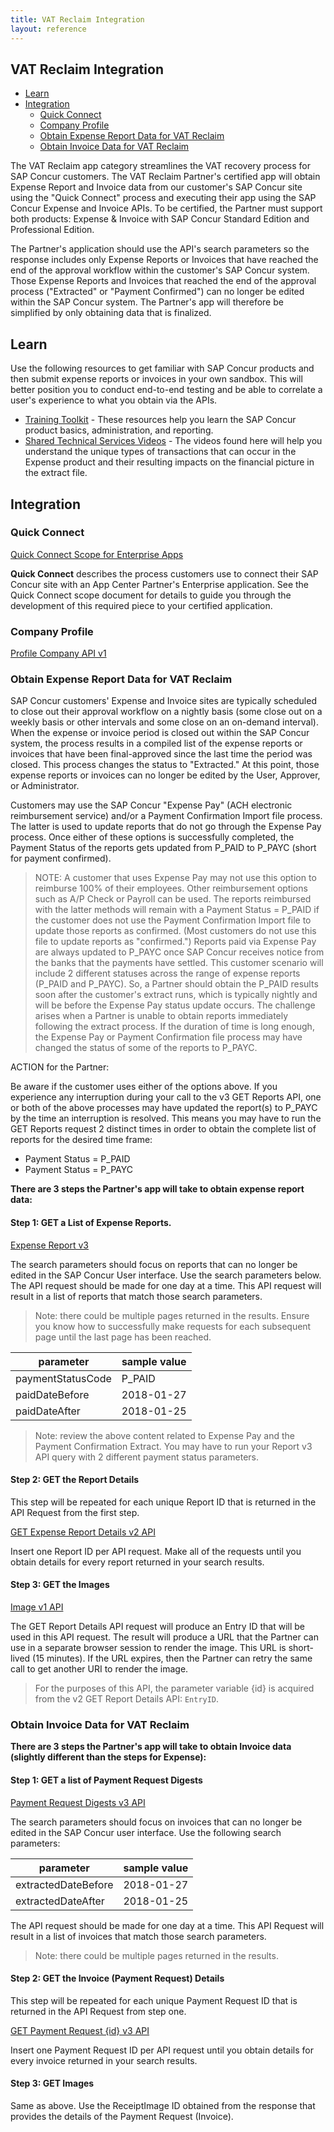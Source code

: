 ```yaml
---
title: VAT Reclaim Integration
layout: reference
---
```


## VAT Reclaim Integration

* [Learn](#learn)
* [Integration](#integration)
  * [Quick Connect](#quick-connect)
  * [Company Profile](#profile)
  * [Obtain Expense Report Data for VAT Reclaim](#obtain-expense-report-data-for-vat-reclaim)
  * [Obtain Invoice Data for VAT Reclaim](#obtain-invoice-data-for-vat-reclaim)

The VAT Reclaim app category streamlines the VAT recovery process for SAP Concur customers. The VAT Reclaim Partner's certified app will obtain Expense Report and Invoice data from our customer's SAP Concur site using the "Quick Connect" process and executing their app using the SAP Concur Expense and Invoice APIs. To be certified, the Partner must support both products: Expense & Invoice with SAP Concur Standard Edition and Professional Edition.

The Partner's application should use the API's search parameters so the response includes only Expense Reports or Invoices that have reached the end of the approval workflow within the customer's SAP Concur system. Those Expense Reports and Invoices that reached the end of the approval process ("Extracted" or "Payment Confirmed") can no longer be edited within the SAP Concur system. The Partner's app will therefore be simplified by only obtaining data that is finalized.

## <a name="learn"></a>Learn

Use the following resources to get familiar with SAP Concur products and then submit expense reports or invoices in your own sandbox. This will better position you to conduct end-to-end testing and be able to correlate a user's experience to what you obtain via the APIs.

* [Training Toolkit](http://www.concurtraining.com/) - These resources help you learn the SAP Concur product basics, administration, and reporting.
* [Shared Technical Services Videos](http://www.concurtraining.com/prdeployment/sts) - The videos found here will help you understand the unique types of transactions that can occur in the Expense product and their resulting impacts on the financial picture in the extract file.

## <a name="integration"></a>Integration

### <a name="quick-connect"></a>Quick Connect

[Quick Connect Scope for Enterprise Apps](/api-guides/ERP-integration/quick-connect-scope-for-enterprise-apps.html)

**Quick Connect** describes the process customers use to connect their SAP Concur site with an App Center Partner's Enterprise application. See the Quick Connect scope document for details to guide you through the development of this required piece to your certified application.

### <a name="profile"></a>Company Profile

[Profile Company API v1](/api-reference/profile/v1.company.html#get)

### <a name="obtain-expense-report-data-for-vat-reclaim"></a>Obtain Expense Report Data for VAT Reclaim

SAP Concur customers' Expense and Invoice sites are typically scheduled to close out their approval workflow on a nightly basis (some close out on a weekly basis or other intervals and some close on an on-demand interval). When the expense or invoice period is closed out within the SAP Concur system, the process results in a compiled list of the expense reports or invoices that have been final-approved since the last time the period was closed. This process changes the status to "Extracted." At this point, those expense reports or invoices can no longer be edited by the User, Approver, or Administrator.

Customers may use the SAP Concur "Expense Pay" (ACH electronic reimbursement service) and/or a Payment Confirmation Import file process. The latter is used to update reports that do not go through the Expense Pay process. Once either of these options is successfully completed, the Payment Status of the reports gets updated from P_PAID to P_PAYC (short for payment confirmed).

> NOTE: A customer that uses Expense Pay  may not use this option to reimburse 100% of their employees. Other reimbursement options such as A/P Check or Payroll can be used. The reports reimbursed with the latter methods will remain with a Payment Status = P_PAID if the customer does not use the Payment Confirmation Import file to update those reports as confirmed. (Most customers do not use this file to update reports as "confirmed.") Reports paid via Expense Pay are always updated to P_PAYC once SAP Concur receives notice from the banks that the payments have settled. This customer scenario will include 2 different statuses across the range of expense reports (P_PAID and P_PAYC). So, a Partner should obtain the P_PAID results soon after the customer's extract runs, which is typically nightly and will be before the Expense Pay status update occurs. The challenge arises when a Partner is unable to obtain reports immediately following the extract process. If the duration of time is long enough, the Expense Pay or Payment Confirmation file process may have changed the status of some of the reports to P_PAYC.

ACTION for the Partner:

Be aware if the customer uses either of the options above. If you experience any interruption during your call to the v3 GET Reports API, one or both of the above processes may have updated the report(s) to P_PAYC by the time an interruption is resolved. This means you may have to run the GET Reports request 2 distinct times in order to obtain the complete list of reports for the desired time frame:

* Payment Status = P_PAID
* Payment Status = P_PAYC

**There are 3 steps the Partner's app will take to obtain expense report data:**

#### Step 1: GET a List of Expense Reports.

[Expense Report v3](/api-reference/expense/expense-report/v3.reports.html)

The search parameters should focus on reports that can no longer be edited in the SAP Concur User interface. Use the  search parameters below. The API request should be made for one day at a time. This API request will result in a list of reports that match those search parameters.

> Note: there could be multiple pages returned in the results. Ensure you know how to successfully make requests for each subsequent page until the last page has been reached.

parameter|sample value
---|---
paymentStatusCode|P_PAID
paidDateBefore|2018-01-27
paidDateAfter|2018-01-25

> Note: review the above content related to Expense Pay and the Payment Confirmation Extract.  You may have to run your Report v3 API query with 2 different payment status parameters.

#### Step 2: GET the Report Details

This step will be repeated for each unique Report ID that is returned in the API Request from the first step.

[GET Expense Report Details v2 API](/api-reference/expense/expense-report/expense-report-get.html)

Insert one Report ID per API request. Make all of the requests until you obtain details for every report returned in your search results.

#### Step 3: GET the Images

[Image v1 API](/api-reference/image/v1.image.html#get-image-url)

The GET Report Details API request will produce an Entry ID that will be used in this API request. The result will produce a URL that the Partner can use in a separate browser session to render the image. This URL is short-lived (15 minutes). If the URL expires, then the Partner can retry the same call to get another URI to render the image.

> For the purposes of this API, the parameter variable {id} is acquired from the v2 GET Report Details API: `EntryID`.

### <a name="obtain-invoice-data-for-vat-reclaim"></a>Obtain Invoice Data for VAT Reclaim

**There are 3 steps the Partner's app will take to obtain Invoice data (slightly different than the steps for Expense):**

#### Step 1: GET a list of Payment Request Digests

[Payment Request Digests v3 API](/api-reference/invoice/v3.payment-request-digest.html)

The search parameters should focus on invoices that can no longer be edited in the SAP Concur user interface. Use the following search parameters:

parameter|sample value
---|---
extractedDateBefore|2018-01-27
extractedDateAfter|2018-01-25

The API request should be made for one day at a time. This API Request will result in a list of invoices that match those search parameters.

> Note: there could be multiple pages returned in the results.

#### Step 2: GET the Invoice (Payment Request) Details

This step will be repeated for each unique Payment Request ID that is returned in the API Request from step one.

[GET Payment Request {id} v3 API](/api-reference/invoice/v3.payment-request.html#get)

Insert one Payment Request ID per API request until you obtain details for every invoice returned in your search results.

#### Step 3: GET Images

Same as above. Use the ReceiptImage ID obtained from the response that provides the details of the Payment Request (Invoice).
